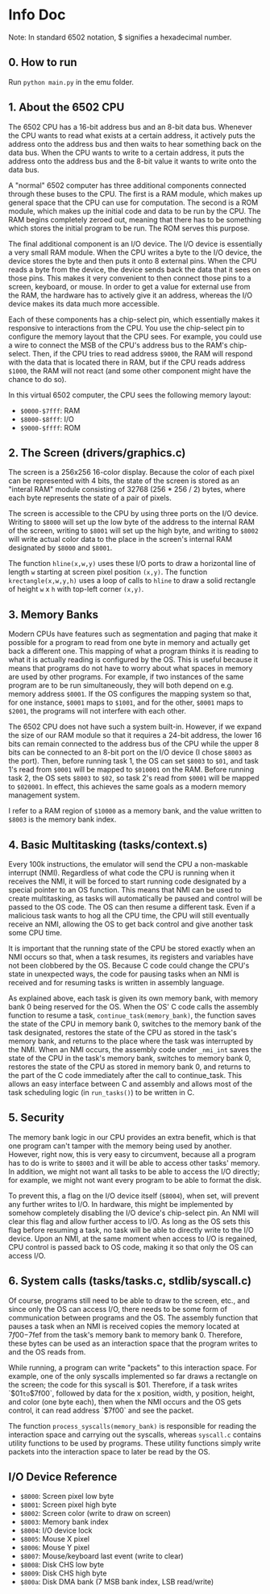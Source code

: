 # Info Doc

Note: In standard 6502 notation, $ signifies a hexadecimal number.

## 0. How to run

Run `python main.py` in the emu folder.

## 1. About the 6502 CPU

The 6502 CPU has a 16-bit address bus and an 8-bit data bus. Whenever the CPU wants to read what exists at a certain address, it actively puts the address onto the address bus and then waits to hear something back on the data bus. When the CPU wants to write to a certain address, it puts the address onto the address bus and the 8-bit value it wants to write onto the data bus.

A "normal" 6502 computer has three additional components connected through these buses to the CPU. The first is a RAM module, which makes up general space that the CPU can use for computation. The second is a ROM module, which makes up the initial code and data to be run by the CPU. The RAM begins completely zeroed out, meaning that there has to be something which stores the initial program to be run. The ROM serves this purpose.

The final additional component is an I/O device. The I/O device is essentially a very small RAM module. When the CPU writes a byte to the I/O device, the device stores the byte and then puts it onto 8 external pins. When the CPU reads a byte from the device, the device sends back the data that it sees on those pins. This makes it very convenient to then connect those pins to a screen, keyboard, or mouse. In order to get a value for external use from the RAM, the hardware has to actively give it an address, whereas the I/O device makes its data much more accessible.

Each of these components has a chip-select pin, which essentially makes it responsive to interactions from the CPU. You use the chip-select pin to configure the memory layout that the CPU sees. For example, you could use a wire to connect the MSB of the CPU's address bus to the RAM's chip-select. Then, if the CPU tries to read address `$9000`, the RAM will respond with the data that is located there in RAM, but if the CPU reads address `$1000`, the RAM will not react (and some other component might have the chance to do so).

In this virtual 6502 computer, the CPU sees the following memory layout:

* `$0000-$7fff`: RAM
* `$8000-$8fff`: I/O
* `$9000-$ffff`: ROM

## 2. The Screen (drivers/graphics.c)

The screen is a 256x256 16-color display. Because the color of each pixel can be represented with 4 bits, the state of the screen is stored as an "interal RAM" module consisting of 32768 (256 * 256 / 2) bytes, where each byte represents the state of a pair of pixels.

The screen is accessible to the CPU by using three ports on the I/O device. Writing to `$8000` will set up the low byte of the address to the internal RAM of the screen, writing to `$8001` will set up the high byte, and writing to `$8002` will write actual color data to the place in the screen's internal RAM designated by `$8000` and `$8001`.

The function `hline(x,w,y)` uses these I/O ports to draw a horizontal line of length `w` starting at screen pixel position `(x,y)`. The function `krectangle(x,w,y,h)` uses a loop of calls to `hline` to draw a solid rectangle of height `w` x `h` with top-left corner `(x,y)`.

## 3. Memory Banks

Modern CPUs have features such as segmentation and paging that make it possible for a program to read from one byte in memory and actually get back a different one. This mapping of what a program thinks it is reading to what it is actually reading is configured by the OS. This is useful because it means that programs do not have to worry about what spaces in memory are used by other programs. For example, if two instances of the same program are to be run simultaneously, they will both depend on e.g. memory address `$0001`. If the OS configures the mapping system so that, for one instance, `$0001` maps to `$1001`, and for the other, `$0001` maps to `$2001`, the programs will not interfere with each other.

The 6502 CPU does not have such a system built-in. However, if we expand the size of our RAM module so that it requires a 24-bit address, the lower 16 bits can remain connected to the address bus of the CPU while the upper 8 bits can be connected to an 8-bit port on the I/O device (I chose `$8003` as the port). Then, before running task 1, the OS can set `$8003` to `$01`, and task 1's read from `$0001` will be mapped to `$010001` on the RAM. Before running task 2, the OS sets `$8003` to `$02`, so task 2's read from `$0001` will be mapped to `$020001`. In effect, this achieves the same goals as a modern memory management system.

I refer to a RAM region of `$10000` as a memory bank, and the value written to `$8003` is the memory bank index.

## 4. Basic Multitasking (tasks/context.s)

Every 100k instructions, the emulator will send the CPU a non-maskable interrupt (NMI). Regardless of what code the CPU is running when it receives the NMI, it will be forced to start running code designated by a special pointer to an OS function. This means that NMI can be used to create multitasking, as tasks will automatically be paused and control will be passed to the OS code. The OS can then resume a different task. Even if a malicious task wants to hog all the CPU time, the CPU will still eventually receive an NMI, allowing the OS to get back control and give another task some CPU time.

It is important that the running state of the CPU be stored exactly when an NMI occurs so that, when a task resumes, its registers and variables have not been clobbered by the OS. Because C code could change the CPU's state in unexpected ways, the code for pausing tasks when an NMI is received and for resuming tasks is written in assembly language.

As explained above, each task is given its own memory bank, with memory bank 0 being reserved for the OS. When the OS' C code calls the assembly function to resume a task, `continue_task(memory_bank)`, the function saves the state of the CPU in memory bank 0, switches to the memory bank of the task designated, restores the state of the CPU as stored in the task's memory bank, and returns to the place where the task was interrupted by the NMI. When an NMI occurs, the assembly code under `_nmi_int` saves the state of the CPU in the task's memory bank, switches to memory bank 0, restores the state of the CPU as stored in memory bank 0, and returns to the part of the C code immediately after the call to continue_task. This allows an easy interface between C and assembly and allows most of the task scheduling logic (in `run_tasks()`) to be written in C.

## 5. Security

The memory bank logic in our CPU provides an extra benefit, which is that one program can't tamper with the memory being used by another. However, right now, this is very easy to circumvent, because all a program has to do is write to `$8003` and it will be able to access other tasks' memory. In addition, we might not want all tasks to be able to access the I/O directly; for example, we might not want every program to be able to format the disk.

To prevent this, a flag on the I/O device itself (`$8004`), when set, will prevent any further writes to I/O. In hardware, this might be implemented by somehow completely disabling the I/O device's chip-select pin. An NMI will clear this flag and allow further access to I/O. As long as the OS sets this flag before resuming a task, no task will be able to directly write to the I/O device. Upon an NMI, at the same moment when access to I/O is regained, CPU control is passed back to OS code, making it so that only the OS can access I/O.

## 6. System calls (tasks/tasks.c, stdlib/syscall.c)

Of course, programs still need to be able to draw to the screen, etc., and since only the OS can access I/O, there needs to be some form of communication between programs and the OS. The assembly function that pauses a task when an NMI is received copies the memory located at $7f00-$7fef from the task's memory bank to memory bank 0. Therefore, these bytes can be used as an interaction space that the program writes to and the OS reads from.

While running, a program can write "packets" to this interaction space. For example, one of the only syscalls implemented so far draws a rectangle on the screen; the code for this syscall is $01. Therefore, if a task writes `$01` to `$7f00`, followed by data for the x position, width, y position, height, and color (one byte each), then when the NMI occurs and the OS gets control, it can read address `$7f00` and see the packet.

The function `process_syscalls(memory_bank)` is responsible for reading the interaction space and carrying out the syscalls, whereas `syscall.c` contains utility functions to be used by programs. These utility functions simply write packets into the interaction space to later be read by the OS.

## I/O Device Reference

* `$8000`: Screen pixel low byte
* `$8001`: Screen pixel high byte
* `$8002`: Screen color (write to draw on screen)
* `$8003`: Memory bank index
* `$8004`: I/O device lock
* `$8005`: Mouse X pixel
* `$8006`: Mouse Y pixel
* `$8007`: Mouse/keyboard last event (write to clear)
* `$8008`: Disk CHS low byte
* `$8009`: Disk CHS high byte
* `$800a`: Disk DMA bank (7 MSB bank index, LSB read/write)